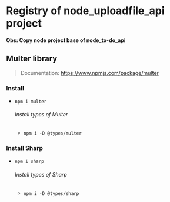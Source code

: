 # Registry of node_uploadfile_api project

#### Obs: Copy node project base of node_to-do_api
## Multer library
>Documentation: https://www.npmjs.com/package/multer
    
### Install
- `npm i multer`  
    ###### Install types of Multer
    - `npm i -D @types/multer`

### Install Sharp
- `npm i sharp`
    ###### Install types of Sharp
    - `npm i -D @types/sharp`